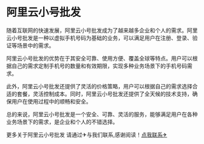 # 阿里云小号批发

随着互联网的快速发展，阿里云小号批发成为了越来越多企业和个人的需求。阿里云小号批发是一种以虚拟手机号码为基础的业务，可以满足用户在注册、登录、验证等场景中的需求。

阿里云小号批发的优势在于其安全可靠、使用方便、覆盖全球等特点。用户可以根据自己的需求定制手机号的数量和有效期限，实现多种业务场景下的手机号码需求。

此外，阿里云小号批发还提供了灵活的价格策略，用户可以根据自己的需求选择合适的套餐，灵活控制成本。同时，阿里云小号批发还提供了全天候的技术支持，确保用户在使用过程中的顺畅和安全。

总的来说，阿里云小号批发是一个安全、可靠、灵活的服务，能够满足用户在各种业务场景下的需求，是企业和个人的不错选择。

更多关于阿里云小号批发 请通过✈与我们联系,感谢阅读！[点我联系✈](https://news.G208.com)